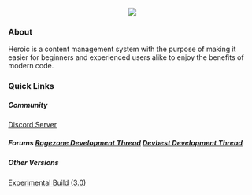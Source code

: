 <p align="center">
  <img src="https://i.imgur.com/FFBVnrG.png">
</p>
<h3>About</h3>
<p>Heroic is a content management system with the purpose of making it easier for beginners and experienced users alike to enjoy the benefits of modern code.</p>
<h3>Quick Links</h3>
<h5>Community</h5>
<a href="https://discord.gg/y6szGk5">Discord Server</a>
<h5>Forums</5>
<a href="http://forum.ragezone.com/f331/heroic-node-web-app-1143696/#post8849377">Ragezone Development Thread</a>
<a href="https://devbest.com/threads/heroic-2-retro-web-application-node-10-express-bookshelf.85497/#post-434049">Devbest Development Thread</a>
<h5>Other Versions</h5>
<a href="https://github.com/chrismpettyjohn/Heroic/tree/Experimental">Experimental Build (3.0)</a>
